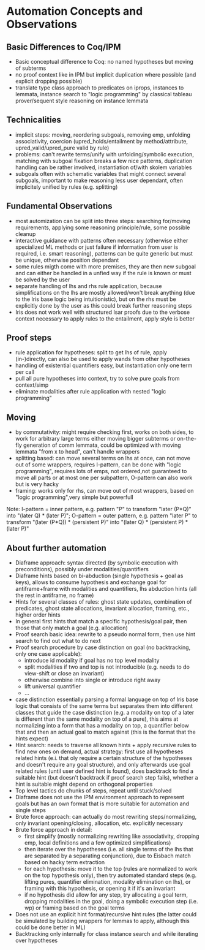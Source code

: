 # Automation Concepts and Observations

## Basic Differences to Coq/IPM
* Basic conceptual difference to Coq: no named hypotheses but moving of subterms
* no proof context like in IPM but implicit duplication where possible (and explicit dropping possible)
* translate type class approach to predicates on iprops, instances to lemmata, instance search to "logic programming" by classical tableau prover/sequent style reasoning on instance lemmata

## Technicalities
* implicit steps: moving, reordering subgoals, removing emp, unfolding associativity, coercion (upred_holds/entailment by method/attribute, upred_valid/upred_pure valid by rule)
* problems: can't rewrite terms/unify with unfolding/symbolic execution, matching with subgoal fixation breaks a few nice patterns, duplication handling can be rather involved, instantiation of/with skolem variables
* subgoals often with schematic variables that might connect several subgoals, important to make reasoning less user dependant, often implicitely unified by rules (e.g. splitting)

## Fundamental Observations
* most automization can be split into three steps: searching for/moving requirements, applying some reasoning principle/rule, some possible cleanup
* interactive guidance with patterns often necessary (otherwise either specialized ML methods or just failure if information from user is required, i.e. smart reasoning), patterns can be quite generic but must be unique, otherwise position dependant
* some rules migth come with more premises, they are then new subgoal and can either be handled in a unfied way if the rule is known or must be solved by the user
* separate handling of lhs and rhs rule application, because simplifications on the lhs are mostly allowed/won't break anything (due to the Iris base logic being intuitionistic), but on the rhs must be explicitly done by the user as this could break further reasoning steps
* Iris does not work well with structured Isar proofs due to the verbose context necessary to apply rules to the entailment, apply style is better

## Proof steps
* rule application for hypotheses: split to get lhs of rule, apply (in-)directly, can also be used to apply wands from other hypotheses
* handling of existential quantifiers easy, but instantiation only one term per call
* pull all pure hypotheses into context, try to solve pure goals from context/simp
* eliminate modalities after rule application with nested "logic programming"

## Moving
* by commutativity: might require checking first, works on both sides, to work for arbitrary large terms either moving bigger subterms or on-the-fly generation of comm lemmata, could be optimized with moving lemmata "from x to head", can't handle wrappers
* splitting based: can move several terms on lhs at once, can not move out of some wrappers, requires I-pattern, can be done with "logic programming", requires lots of emps, not ordered,not guaranteed to move all parts or at most one per subpattern, O-pattern can also work but is very hacky
* framing: works only for rhs, can move out of most wrappers, based on "logic programming",very simple but powerfull


Note: I-pattern = inner pattern, e.g. pattern "P" to transform "later (P\*Q)" into "(later Q) \* (later P)"; O-pattern = outer pattern, e.g. pattern "later P" to transform "(later (P\*Q)) \* (persistent P)" into "(later Q) \* (persistent P) \* (later P)"


## About further automation
* Diaframe approach: syntax directed (by symbolic execution with preconditions), possibly under modalities/quantifiers
* Diaframe hints based on bi-abduction (single hypothesis + goal as keys), allows to consume hypothesis and exchange goal for antiframe+frame with modalities and quantifiers, lhs abduction hints (all the rest in antiframe, no frame)
* Hints for several classes of rules: ghost state updates, combination of predicates, ghost state allocations, invariant allocation, framing, etc., higher order hints
* In general first hints that match a specific hypothesis/goal pair, then those that only match a goal (e.g. allocation)
* Proof search basic idea: rewrite to a pseudo normal form, then use hint search to find out what to do next
* Proof search procedure by case distinction on goal (no backtracking, only one case applicable):
    * introduce id modality if goal has no top level modality
    * split modalities if two and top is not introducible (e.g. needs to do view-shift or close an invariant)
    * otherwise combine into single or introduce right away
    * lift universal quantifier
    * ...
* case distinction essentially parsing a formal language on top of Iris base logic that consists of the same terms but separates them into different classes that guide the case distinction (e.g. a modality on top of a later is different than the same modality on top of a pure), this aims at normalizing into a form that has a modality on top, a quantifier below that and then an actual goal to match against (this is the format that the hints expect)
* Hint search: needs to traverse all known hints + apply recursive rules to find new ones on demand, actual strategy: first use all hypotheses related hints (e.i. that oly require a certain structure of the hypotheses and doesn't require any goal structure), and only afterwards use goal related rules (until user defined hint is found), does backtrack to find a suitable hint (but doesn't backtrack if proof search step fails), whether a hint is suitable might depend on orthogonal properties
* Top level tactics do chunks of steps, repeat until stuck/solved
* Diaframe does not use the IPM environment approach to represent goals but has an own format that is more suitable for automation and single steps
* Brute force approach: can actually do most rewriting steps/normalizing, only invariant opening/closing, allocation, etc. explicitly necessary
* Brute force approach in detail: 
    * first simplify (mostly normalizing rewriting like associativity, dropping emp, local definitions and a few optimized simplifications)
    * then iterate over the hypotheses (i.e. all single terms of the lhs that are separated by a separating conjunction), due to Eisbach match based on hacky term extraction
    * for each hypothesis: move it to the top (rules are normalized to work on the top hypothesis only), then try automated standard steps (e.g. lifting pures, quantifier elimination, modality elimination on lhs), or framing with this hypothesis, or opening it if it's an invariant
    * if no hypothesis did allow for any step, try allocating a goal term, dropping modalities in the goal, doing a symbolic execution step (i.e. wp) or framing based on the goal terms
* Does not use an explicit hint format/recursive hint rules (the latter could be simulated by building wrappers for lemmas to apply, although this could be done better in ML)
* Backtracking only internally for class instance search and while iterating over hypotheses
